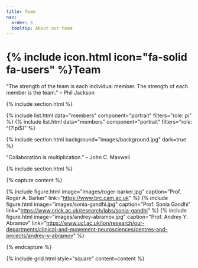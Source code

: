 ```yaml
---
title: Team
nav:
  order: 3
  tooltip: About our team
---
```


# {% include icon.html icon="fa-solid fa-users" %}Team

"The strength of the team is each individual member. The strength of each member is the team." – Phil Jackson

{% include section.html %}

{% include list.html data="members" component="portrait" filters="role: pi" %}
{% include list.html data="members" component="portrait" filters="role: ^(?!pi$)" %}

{% include section.html background="images/background.jpg" dark=true %}

"Collaboration is multiplication." – John C. Maxwell

{% include section.html %}

{% capture content %}

{% include figure.html image="images/roger-barker.jpg" caption="Prof. Roger A. Barker" link="https://www.brc.cam.ac.uk" %}
{% include figure.html image="images/sonia-gandhi.jpg" caption="Prof. Sonia Gandhi" link="https://www.crick.ac.uk/research/labs/sonia-gandhi" %}
{% include figure.html image="images/andrey-abramov.jpg" caption="Prof. Andrey Y. Abramov" link="https://www.ucl.ac.uk/ion/research/our-departments/clinical-and-movement-neurosciences/centres-and-projects/andrey-y-abramov" %}

{% endcapture %}

{% include grid.html style="square" content=content %}
